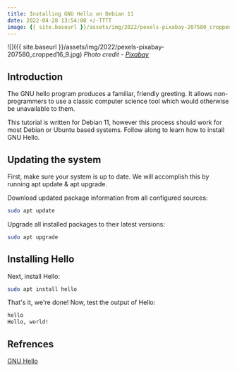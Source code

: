 ```yaml
---
title: Installing GNU Hello on Debian 11
date: 2022-04-28 13:54:00 +/-TTTT
image: {{ site.baseurl }}/assets/img/2022/pexels-pixabay-207580_cropped16_9.jpg
---
```


![]({{ site.baseurl }}/assets/img/2022/pexels-pixabay-207580_cropped16_9.jpg)
*Photo credit - [Pixabay](https://www.pexels.com/@pixabay/)*

## Introduction

The GNU hello program produces a familiar, friendly greeting. It allows non-programmers to use a classic computer science tool which would otherwise be unavailable to them. 

This tutorial is written for Debian 11, however this process should work for most Debian or Ubuntu based systems. Follow along to learn how to install GNU Hello.

## Updating the system

First, make sure your system is up to date. We will accomplish this by running apt update & apt upgrade.

Download updated package information from all configured sources:

``` bash
sudo apt update
```

Upgrade all installed packages to their latest versions:

``` bash
sudo apt upgrade
```
## Installing Hello

Next, install Hello:

``` bash
sudo apt install hello
```

That's it, we're done! Now, test the output of Hello:

``` bash
hello
Hello, world!
```

## Refrences
[GNU Hello](https://packages.debian.org/sid/hello)